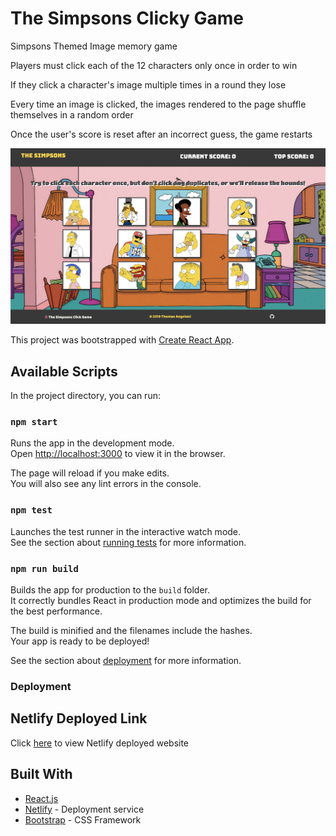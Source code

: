 # The Simpsons Clicky Game

Simpsons Themed Image memory game

Players must click each of the 12 characters only once in order to win

If they click a character's image multiple times in a round they lose

Every time an image is clicked, the images rendered to the page shuffle themselves in a random order

Once the user's score is reset after an incorrect guess, the game restarts

![clicky_game](https://github.com/TJANGEL/clicky_game/blob/master/public/assets/images/clicky_game_screenshot.png)

This project was bootstrapped with [Create React App](https://github.com/facebook/create-react-app).

<!-- Link to homer bushes gif = https://media.giphy.com/media/xfAgILDksDJJu/giphy.gif -->

## Available Scripts

In the project directory, you can run:

### `npm start`

Runs the app in the development mode.<br>
Open [http://localhost:3000](http://localhost:3000) to view it in the browser.

The page will reload if you make edits.<br>
You will also see any lint errors in the console.

### `npm test`

Launches the test runner in the interactive watch mode.<br>
See the section about [running tests](https://facebook.github.io/create-react-app/docs/running-tests) for more information.

### `npm run build`

Builds the app for production to the `build` folder.<br>
It correctly bundles React in production mode and optimizes the build for the best performance.

The build is minified and the filenames include the hashes.<br>
Your app is ready to be deployed!

See the section about [deployment](https://facebook.github.io/create-react-app/docs/deployment) for more information.

### Deployment

## Netlify Deployed Link

Click [here](https://infallible-dubinsky-3e04a5.netlify.com) to view Netlify deployed website

## Built With

- [React.js](https://reactjs.org/)
- [Netlify](https://www.netlify.com/) - Deployment service
- [Bootstrap](https://getbootstrap.com/) - CSS Framework
